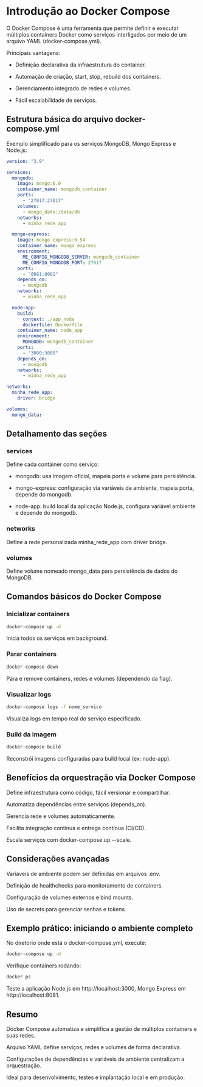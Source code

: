 # Introdução ao Docker Compose

O Docker Compose é uma ferramenta que permite definir e executar múltiplos containers Docker como serviços interligados por meio de um arquivo YAML (docker-compose.yml).

Principais vantagens:

- Definição declarativa da infraestrutura do container.

- Automação de criação, start, stop, rebuild dos containers.

- Gerenciamento integrado de redes e volumes.

- Fácil escalabilidade de serviços.

## Estrutura básica do arquivo docker-compose.yml

Exemplo simplificado para os serviços MongoDB, Mongo Express e Node.js:

```yaml
version: "3.9"

services:
  mongodb:
    image: mongo:6.0
    container_name: mongodb_container
    ports:
      - "27017:27017"
    volumes:
      - mongo_data:/data/db
    networks:
      - minha_rede_app

  mongo-express:
    image: mongo-express:0.54
    container_name: mongo_express
    environment:
      ME_CONFIG_MONGODB_SERVER: mongodb_container
      ME_CONFIG_MONGODB_PORT: 27017
    ports:
      - "8081:8081"
    depends_on:
      - mongodb
    networks:
      - minha_rede_app

  node-app:
    build:
      context: ./app_node
      dockerfile: Dockerfile
    container_name: node_app
    environment:
      MONGODB: mongodb_container
    ports:
      - "3000:3000"
    depends_on:
      - mongodb
    networks:
      - minha_rede_app

networks:
  minha_rede_app:
    driver: bridge

volumes:
  mongo_data:
```

## Detalhamento das seções

### services

Define cada container como serviço:

- mongodb: usa imagem oficial, mapeia porta e volume para persistência.

- mongo-express: configuração via variáveis de ambiente, mapeia porta, depende do mongodb.

- node-app: build local da aplicação Node.js, configura variável ambiente e depende do mongodb.

### networks
Define a rede personalizada minha_rede_app com driver bridge.

### volumes
Define volume nomeado mongo_data para persistência de dados do MongoDB.

## Comandos básicos do Docker Compose

### Inicializar containers

```bash
docker-compose up -d
```

Inicia todos os serviços em background.

### Parar containers

```bash
docker-compose down
```

Para e remove containers, redes e volumes (dependendo da flag).

### Visualizar logs

```bash
docker-compose logs -f nome_servico
```

Visualiza logs em tempo real do serviço especificado.

### Build da imagem

```bash
docker-compose build
```

Reconstrói imagens configuradas para build local (ex: node-app).

## Benefícios da orquestração via Docker Compose

Define infraestrutura como código, fácil versionar e compartilhar.

Automatiza dependências entre serviços (depends_on).

Gerencia rede e volumes automaticamente.

Facilita integração contínua e entrega contínua (CI/CD).

Escala serviços com docker-compose up --scale.

## Considerações avançadas

Variáveis de ambiente podem ser definidas em arquivos .env.

Definição de healthchecks para monitoramento de containers.

Configuração de volumes externos e bind mounts.

Uso de secrets para gerenciar senhas e tokens.

## Exemplo prático: iniciando o ambiente completo

No diretório onde está o docker-compose.yml, execute:

```bash
docker-compose up -d
```

Verifique containers rodando:

```bash
docker ps
```

Teste a aplicação Node.js em http://localhost:3000, Mongo Express em http://localhost:8081.

## Resumo 

Docker Compose automatiza e simplifica a gestão de múltiplos containers e suas redes.

Arquivo YAML define serviços, redes e volumes de forma declarativa.

Configurações de dependências e variáveis de ambiente centralizam a orquestração.

Ideal para desenvolvimento, testes e implantação local e em produção.
